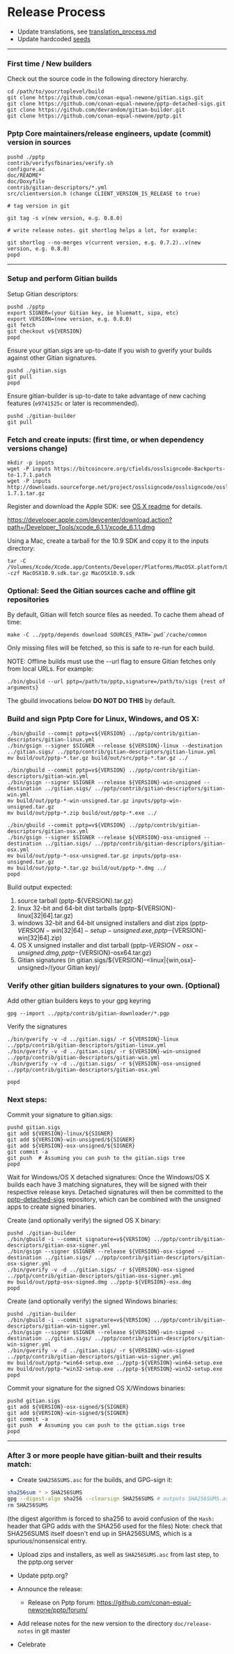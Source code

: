 Release Process
====================

* Update translations, see [translation_process.md](https://github.com/conan-equal-newone/pptp/blob/master/doc/translation_process.md#syncing-with-transifex)
* Update hardcoded [seeds](/contrib/seeds)

* * *

### First time / New builders
Check out the source code in the following directory hierarchy.

	cd /path/to/your/toplevel/build
	git clone https://github.com/conan-equal-newone/gitian.sigs.git
	git clone https://github.com/conan-equal-newone/pptp-detached-sigs.git
	git clone https://github.com/devrandom/gitian-builder.git
	git clone https://github.com/conan-equal-newone/pptp.git

### Pptp Core maintainers/release engineers, update (commit) version in sources

	pushd ./pptp
	contrib/verifysfbinaries/verify.sh
	configure.ac
	doc/README*
	doc/Doxyfile
	contrib/gitian-descriptors/*.yml
	src/clientversion.h (change CLIENT_VERSION_IS_RELEASE to true)

	# tag version in git

	git tag -s v(new version, e.g. 0.8.0)

	# write release notes. git shortlog helps a lot, for example:

	git shortlog --no-merges v(current version, e.g. 0.7.2)..v(new version, e.g. 0.8.0)
	popd

* * *

### Setup and perform Gitian builds

 Setup Gitian descriptors:

	pushd ./pptp
	export SIGNER=(your Gitian key, ie bluematt, sipa, etc)
	export VERSION=(new version, e.g. 0.8.0)
	git fetch
	git checkout v${VERSION}
	popd

  Ensure your gitian.sigs are up-to-date if you wish to gverify your builds against other Gitian signatures.

	pushd ./gitian.sigs
	git pull
	popd

  Ensure gitian-builder is up-to-date to take advantage of new caching features (`e9741525c` or later is recommended).

	pushd ./gitian-builder
	git pull

### Fetch and create inputs: (first time, or when dependency versions change)

	mkdir -p inputs
	wget -P inputs https://bitcoincore.org/cfields/osslsigncode-Backports-to-1.7.1.patch
	wget -P inputs http://downloads.sourceforge.net/project/osslsigncode/osslsigncode/osslsigncode-1.7.1.tar.gz

 Register and download the Apple SDK: see [OS X readme](README_osx.txt) for details.

 https://developer.apple.com/devcenter/download.action?path=/Developer_Tools/xcode_6.1.1/xcode_6.1.1.dmg

 Using a Mac, create a tarball for the 10.9 SDK and copy it to the inputs directory:

	tar -C /Volumes/Xcode/Xcode.app/Contents/Developer/Platforms/MacOSX.platform/Developer/SDKs/ -czf MacOSX10.9.sdk.tar.gz MacOSX10.9.sdk

### Optional: Seed the Gitian sources cache and offline git repositories

By default, Gitian will fetch source files as needed. To cache them ahead of time:

	make -C ../pptp/depends download SOURCES_PATH=`pwd`/cache/common

Only missing files will be fetched, so this is safe to re-run for each build.

NOTE: Offline builds must use the --url flag to ensure Gitian fetches only from local URLs. For example:
```
./bin/gbuild --url pptp=/path/to/pptp,signature=/path/to/sigs {rest of arguments}
```
The gbuild invocations below <b>DO NOT DO THIS</b> by default.

### Build and sign Pptp Core for Linux, Windows, and OS X:

	./bin/gbuild --commit pptp=v${VERSION} ../pptp/contrib/gitian-descriptors/gitian-linux.yml
	./bin/gsign --signer $SIGNER --release ${VERSION}-linux --destination ../gitian.sigs/ ../pptp/contrib/gitian-descriptors/gitian-linux.yml
	mv build/out/pptp-*.tar.gz build/out/src/pptp-*.tar.gz ../

	./bin/gbuild --commit pptp=v${VERSION} ../pptp/contrib/gitian-descriptors/gitian-win.yml
	./bin/gsign --signer $SIGNER --release ${VERSION}-win-unsigned --destination ../gitian.sigs/ ../pptp/contrib/gitian-descriptors/gitian-win.yml
	mv build/out/pptp-*-win-unsigned.tar.gz inputs/pptp-win-unsigned.tar.gz
	mv build/out/pptp-*.zip build/out/pptp-*.exe ../

	./bin/gbuild --commit pptp=v${VERSION} ../pptp/contrib/gitian-descriptors/gitian-osx.yml
	./bin/gsign --signer $SIGNER --release ${VERSION}-osx-unsigned --destination ../gitian.sigs/ ../pptp/contrib/gitian-descriptors/gitian-osx.yml
	mv build/out/pptp-*-osx-unsigned.tar.gz inputs/pptp-osx-unsigned.tar.gz
	mv build/out/pptp-*.tar.gz build/out/pptp-*.dmg ../
	popd

  Build output expected:

  1. source tarball (pptp-${VERSION}.tar.gz)
  2. linux 32-bit and 64-bit dist tarballs (pptp-${VERSION}-linux[32|64].tar.gz)
  3. windows 32-bit and 64-bit unsigned installers and dist zips (pptp-${VERSION}-win[32|64]-setup-unsigned.exe, pptp-${VERSION}-win[32|64].zip)
  4. OS X unsigned installer and dist tarball (pptp-${VERSION}-osx-unsigned.dmg, pptp-${VERSION}-osx64.tar.gz)
  5. Gitian signatures (in gitian.sigs/${VERSION}-<linux|{win,osx}-unsigned>/(your Gitian key)/

### Verify other gitian builders signatures to your own. (Optional)

  Add other gitian builders keys to your gpg keyring

	gpg --import ../pptp/contrib/gitian-downloader/*.pgp

  Verify the signatures

	./bin/gverify -v -d ../gitian.sigs/ -r ${VERSION}-linux ../pptp/contrib/gitian-descriptors/gitian-linux.yml
	./bin/gverify -v -d ../gitian.sigs/ -r ${VERSION}-win-unsigned ../pptp/contrib/gitian-descriptors/gitian-win.yml
	./bin/gverify -v -d ../gitian.sigs/ -r ${VERSION}-osx-unsigned ../pptp/contrib/gitian-descriptors/gitian-osx.yml

	popd

### Next steps:

Commit your signature to gitian.sigs:

	pushd gitian.sigs
	git add ${VERSION}-linux/${SIGNER}
	git add ${VERSION}-win-unsigned/${SIGNER}
	git add ${VERSION}-osx-unsigned/${SIGNER}
	git commit -a
	git push  # Assuming you can push to the gitian.sigs tree
	popd

  Wait for Windows/OS X detached signatures:
	Once the Windows/OS X builds each have 3 matching signatures, they will be signed with their respective release keys.
	Detached signatures will then be committed to the [pptp-detached-sigs](https://github.com/conan-equal-newone/pptp-detached-sigs) repository, which can be combined with the unsigned apps to create signed binaries.

  Create (and optionally verify) the signed OS X binary:

	pushd ./gitian-builder
	./bin/gbuild -i --commit signature=v${VERSION} ../pptp/contrib/gitian-descriptors/gitian-osx-signer.yml
	./bin/gsign --signer $SIGNER --release ${VERSION}-osx-signed --destination ../gitian.sigs/ ../pptp/contrib/gitian-descriptors/gitian-osx-signer.yml
	./bin/gverify -v -d ../gitian.sigs/ -r ${VERSION}-osx-signed ../pptp/contrib/gitian-descriptors/gitian-osx-signer.yml
	mv build/out/pptp-osx-signed.dmg ../pptp-${VERSION}-osx.dmg
	popd

  Create (and optionally verify) the signed Windows binaries:

	pushd ./gitian-builder
	./bin/gbuild -i --commit signature=v${VERSION} ../pptp/contrib/gitian-descriptors/gitian-win-signer.yml
	./bin/gsign --signer $SIGNER --release ${VERSION}-win-signed --destination ../gitian.sigs/ ../pptp/contrib/gitian-descriptors/gitian-win-signer.yml
	./bin/gverify -v -d ../gitian.sigs/ -r ${VERSION}-win-signed ../pptp/contrib/gitian-descriptors/gitian-win-signer.yml
	mv build/out/pptp-*win64-setup.exe ../pptp-${VERSION}-win64-setup.exe
	mv build/out/pptp-*win32-setup.exe ../pptp-${VERSION}-win32-setup.exe
	popd

Commit your signature for the signed OS X/Windows binaries:

	pushd gitian.sigs
	git add ${VERSION}-osx-signed/${SIGNER}
	git add ${VERSION}-win-signed/${SIGNER}
	git commit -a
	git push  # Assuming you can push to the gitian.sigs tree
	popd

-------------------------------------------------------------------------

### After 3 or more people have gitian-built and their results match:

- Create `SHA256SUMS.asc` for the builds, and GPG-sign it:
```bash
sha256sum * > SHA256SUMS
gpg --digest-algo sha256 --clearsign SHA256SUMS # outputs SHA256SUMS.asc
rm SHA256SUMS
```
(the digest algorithm is forced to sha256 to avoid confusion of the `Hash:` header that GPG adds with the SHA256 used for the files)
Note: check that SHA256SUMS itself doesn't end up in SHA256SUMS, which is a spurious/nonsensical entry.

- Upload zips and installers, as well as `SHA256SUMS.asc` from last step, to the pptp.org server

- Update pptp.org?

- Announce the release:

  - Release on Pptp forum: https://github.com/conan-equal-newone/pptp/forum/

- Add release notes for the new version to the directory `doc/release-notes` in git master

- Celebrate
